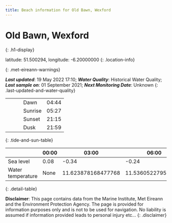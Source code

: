 ```yaml
---
title: Beach information for Old Bawn, Wexford
---
```

# Old Bawn, Wexford 
{: .h1-display}

latitude: 51.500294, longitude: -6.20000000
{: .location-info}


{: .met-eireann-warnings}

___Last updated___: 19 May 2022 17:10; ___Water Quality___: Historical Water Quality;
___Last sample on___: 01 September 2021; ___Next Monitoring Date___: Unknown
{: .last-updated-and-water-quality}

|   |   |   |   |   |
|---|---|---|---|---|
|   |   |   | Dawn  | 04:44 |
|   |   |   | Sunrise  | 05:27 |
|   |   |   | Sunset  | 21:15 |
|   |   |   | Dusk  | 21:59 |
{: .tide-and-sun-table}

<div></div>

| | 00:00 | 03:00 | 06:00 | 09:00 | 12:00 | 15:00 | 18:00 | 21:00 |
|---|---|---|---|---|---|---|---|---|
| Sea level | 0.08 | -0.34 | -0.24 | 0.21| -0.05 | -0.37 | -0.16 | 0.38 |
| Water temperature | None | 11.623878168477768 | 11.536052279575593 | 11.654010644407425 | 11.888854395899884 | 11.831864780230923 | 11.631559528839496 | 11.72622186471633 |
{: .detail-table}

__Disclaimer__: This page contains data from the Marine Institute,
Met Eireann and the Environment Protection Agency. The page is provided for
information purposes only and is not to be used for navigation. No liability
is assumed if information provided leads to personal injury etc...
{: .disclaimer}